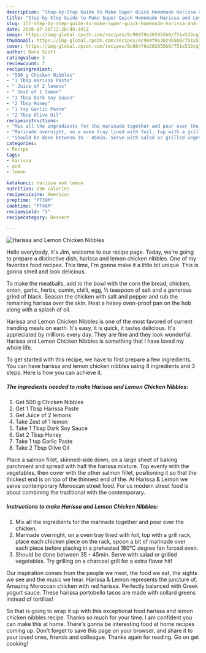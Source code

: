 ```yaml
---
description: "Step-by-Step Guide to Make Super Quick Homemade Harissa and Lemon Chicken Nibbles"
title: "Step-by-Step Guide to Make Super Quick Homemade Harissa and Lemon Chicken Nibbles"
slug: 157-step-by-step-guide-to-make-super-quick-homemade-harissa-and-lemon-chicken-nibbles
date: 2020-07-16T12:28:49.391Z
image: https://img-global.cpcdn.com/recipes/8c984f9a302955b0/751x532cq70/harissa-and-lemon-chicken-nibbles-recipe-main-photo.jpg
thumbnail: https://img-global.cpcdn.com/recipes/8c984f9a302955b0/751x532cq70/harissa-and-lemon-chicken-nibbles-recipe-main-photo.jpg
cover: https://img-global.cpcdn.com/recipes/8c984f9a302955b0/751x532cq70/harissa-and-lemon-chicken-nibbles-recipe-main-photo.jpg
author: Dora Scott
ratingvalue: 3
reviewcount: 7
recipeingredient:
- "500 g Chicken Nibbles"
- "1 Tbsp Harissa Paste"
- " Juice of 2 lemons"
- " Zest of 1 lemon"
- "1 Tbsp Dark Soy Sauce"
- "2 Tbsp Honey"
- "1 tsp Garlic Paste"
- "2 Tbsp Olive Oil"
recipeinstructions:
- "Mix all the ingredients for the marinade together and pour over the chicken."
- "Marinade overnight, on a oven tray lined with foil, top with a grill rack, place each chicken piece on the rack, spoon a bit of marinade over each piece before placing in a preheated 180°C degree fan forced oven."
- "Should be done between 35 - 45min. Serve with salad or grilled vegetables. Try grilling on a charcoal grill for a extra flavor hit!"
categories:
- Recipe
tags:
- harissa
- and
- lemon

katakunci: harissa and lemon 
nutrition: 256 calories
recipecuisine: American
preptime: "PT39M"
cooktime: "PT46M"
recipeyield: "3"
recipecategory: Dessert

---
```



![Harissa and Lemon Chicken Nibbles](https://img-global.cpcdn.com/recipes/8c984f9a302955b0/751x532cq70/harissa-and-lemon-chicken-nibbles-recipe-main-photo.jpg)

Hello everybody, it's Jim, welcome to our recipe page. Today, we're going to prepare a distinctive dish, harissa and lemon chicken nibbles. One of my favorites food recipes. This time, I'm gonna make it a little bit unique. This is gonna smell and look delicious.

To make the meatballs, add to the bowl with the corn the bread, chicken, onion, garlic, herbs, cumin, chilli, egg, ½ teaspoon of salt and a generous grind of black. Season the chicken with salt and pepper and rub the remaining harissa over the skin. Heat a heavy oven-proof pan on the hob along with a splash of oil.

Harissa and Lemon Chicken Nibbles is one of the most favored of current trending meals on earth. It's easy, it is quick, it tastes delicious. It's appreciated by millions every day. They are fine and they look wonderful. Harissa and Lemon Chicken Nibbles is something that I have loved my whole life.


To get started with this recipe, we have to first prepare a few ingredients. You can have harissa and lemon chicken nibbles using 8 ingredients and 3 steps. Here is how you can achieve it.

<!--inarticleads1-->

##### The ingredients needed to make Harissa and Lemon Chicken Nibbles:

1. Get 500 g Chicken Nibbles
1. Get 1 Tbsp Harissa Paste
1. Get  Juice of 2 lemons
1. Take  Zest of 1 lemon
1. Take 1 Tbsp Dark Soy Sauce
1. Get 2 Tbsp Honey
1. Take 1 tsp Garlic Paste
1. Take 2 Tbsp Olive Oil


Place a salmon fillet, skinned-side down, on a large sheet of baking parchment and spread with half the harissa mixture. Top evenly with the vegetables, then cover with the other salmon fillet, positioning it so that the thickest end is on top of the thinnest end of the. At Harissa &amp; Lemon we serve contemporary Moroccan street food. For us modern street food is about combining the traditional with the contemporary. 

<!--inarticleads2-->

##### Instructions to make Harissa and Lemon Chicken Nibbles:

1. Mix all the ingredients for the marinade together and pour over the chicken.
1. Marinade overnight, on a oven tray lined with foil, top with a grill rack, place each chicken piece on the rack, spoon a bit of marinade over each piece before placing in a preheated 180°C degree fan forced oven.
1. Should be done between 35 - 45min. Serve with salad or grilled vegetables. Try grilling on a charcoal grill for a extra flavor hit!


Our inspiration comes from the people we meet, the food we eat, the sights we see and the music we hear. Harissa &amp; Lemon represents the juncture of. Amazing Moroccan chicken with red harissa. Perfectly balanced with Greek yogurt sauce. These harissa portobello tacos are made with collard greens instead of tortillas! 

So that is going to wrap it up with this exceptional food harissa and lemon chicken nibbles recipe. Thanks so much for your time. I am confident you can make this at home. There's gonna be interesting food at home recipes coming up. Don't forget to save this page on your browser, and share it to your loved ones, friends and colleague. Thanks again for reading. Go on get cooking!
